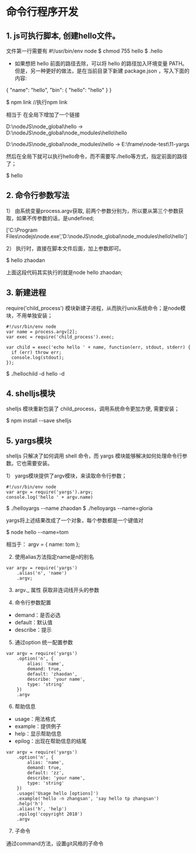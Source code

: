 # 命令行程序开发

## 1. js可执行脚本, 创建hello文件。
文件第一行需要有 #!/usr/bin/env node
$ chmod 755 hello
$ .hello

- 如果想把 hello 前面的路径去除，可以将 hello 的路径加入环境变量 PATH。
但是，另一种更好的做法，是在当前目录下新建 package.json ，写入下面的内容:

{
  "name": "hello",
  "bin": {
    "hello": "hello"
  }
}

$ npm link  //执行npm link

相当于 在全局下增加了一个链接

D:\nodeJS\node_global\hello -> D:\nodeJS\node_global\node_modules\hello\hello

D:\nodeJS\node_global\node_modules\hello -> E:\frame\node-test\11-yargs

然后在全局下就可以执行hello命令，而不需要写./hello等方式，指定前面的路径了；

$ hello 

## 2. 命令行参数写法

1） 由系统变量process.argv获取, 前两个参数分别为，所以要从第三个参数获取，如果不传参数的话，是undefined;

['C:\\Program Files\\nodejs\\node.exe','D:\\nodeJS\\node_global\\node_modules\\hello\\hello']

2） 执行时，直接在脚本文件后面，加上参数即可。

$ hello zhaodan

上面这段代码其实执行的就是node hello zhaodan;


##  3. 新建进程

require('child_process') 模块新建子进程，从而执行unix系统命令；是node模块，不用单独安装；
```
#!/usr/bin/env node
var name = process.argv[2];
var exec = require('child_process').exec;

var child = exec('echo hello ' + name, function(err, stdout, stderr) {
  if (err) throw err;
  console.log(stdout);
});
```
$ ./hellochild -d
hello -d

## 4. shelljs模块

shelljs 模块重新包装了 child_process，调用系统命令更加方便, 需要安装；

$ npm install --save shelljs

## 5. yargs模块

shelljs 只解决了如何调用 shell 命令，而 yargs 模块能够解决如何处理命令行参数。它也需要安装。

1） yargs模块提供了argv模块，来读取命令行参数；
```
#!/usr/bin/env node
var argv = require('yargs').argv;
console.log('hello ' + argv.name)
```

$ ./helloyargs --name zhaodan
$ ./helloyargs --name=gloria

yargs将上述结果改成了一个对象，每个参数都是一个键值对

$ node hello --name=tom

相当于：
argv = {
  name: tom
};

2) 使用alias方法指定name是n的别名
```
var argv = require('yargs')
    .alias('n', 'name')
    .argv;
```
3) argv._ 属性 获取非连词线开头的参数

4) 命令行参数配置

- demand：是否必选
- default：默认值
- describe：提示

5) 通过option 统一配置参数
```
var argv = require('yargs')
    .option('n', {
        alias: 'name',
        demand: true,
        default: 'zhaodan',
        describe: 'your name',
        type: 'string'
    })
    .argv
```

6) 帮助信息
- usage：用法格式
- example：提供例子
- help：显示帮助信息
- epilog：出现在帮助信息的结尾

```
var argv = require('yargs')
    .option('n', {
        alias: 'name',
        demand: true,
        default: 'zz',
        describe: 'your name',
        type: 'string'
    })
    .usage('Usage hello [options]')
    .example('hello -n zhangsan', 'say hello tp zhangsan')
    .help('h')
    .alias('h', 'help')
    .epilog('copyright 2018')
    .argv
```

7) 子命令

通过command方法，设置git风格的子命令



